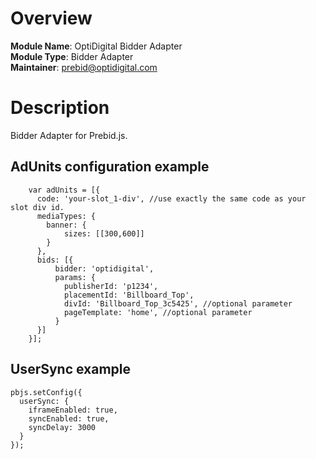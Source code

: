 # Overview

**Module Name**: OptiDigital Bidder Adapter  
**Module Type**: Bidder Adapter  
**Maintainer**: prebid@optidigital.com

# Description

Bidder Adapter for Prebid.js.

## AdUnits configuration example
```
    var adUnits = [{
      code: 'your-slot_1-div', //use exactly the same code as your slot div id.
      mediaTypes: {
        banner: {
            sizes: [[300,600]]
        }
      },
      bids: [{
          bidder: 'optidigital',
          params: {
            publisherId: 'p1234',
            placementId: 'Billboard_Top',
            divId: 'Billboard_Top_3c5425', //optional parameter
            pageTemplate: 'home', //optional parameter
          }
      }]
    }];
```

## UserSync example

```
pbjs.setConfig({
  userSync: {
    iframeEnabled: true,
    syncEnabled: true,
    syncDelay: 3000
  }
});
```
